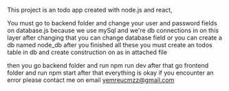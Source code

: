 This project is an todo app created with node.js and react,

You must go to backend folder and change your user and password fields on database.js because we use mySql and we're db connections in on this layer after changing that you can change database field or you can create a db named node_db after you finished all these you must create an todos table in db and create construction on as in attached file

then you go backend folder and run npm run dev after that go frontend folder and run npm start after that everything is okay if you encounter an error please contact me on email yemreucmzz@gmail.com
